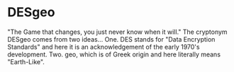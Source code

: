 # DESgeo
"The Game that changes, you just never know when it will."  The cryptonym DESgeo comes from two ideas... One. DES stands for "Data Encryption Standards" and here it is an acknowledgement of the early 1970's development.  Two. geo, which is of Greek origin and here literally means "Earth-Like".
